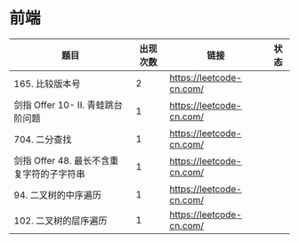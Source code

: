 # 前端

|题目|出现次数|链接|状态|
|-|-|-|-|
|165. 比较版本号|2|https://leetcode-cn.com/|
|剑指 Offer 10- II. 青蛙跳台阶问题|1|https://leetcode-cn.com/|
|704. 二分查找|1|https://leetcode-cn.com/|
|剑指 Offer 48. 最长不含重复字符的子字符串|1|https://leetcode-cn.com/|
|94. 二叉树的中序遍历|1|https://leetcode-cn.com/|
|102. 二叉树的层序遍历|1|https://leetcode-cn.com/|